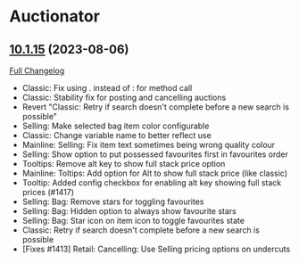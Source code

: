 # Auctionator

## [10.1.15](https://github.com/Auctionator/Auctionator/tree/10.1.15) (2023-08-06)
[Full Changelog](https://github.com/Auctionator/Auctionator/compare/10.1.14...10.1.15) 

- Classic: Fix using . instead of : for method call  
- Classic: Stability fix for posting and cancelling auctions  
- Revert "Classic: Retry if search doesn't complete before a new search is possible"  
- Selling: Make selected bag item color configurable  
- Classic: Change variable name to better reflect use  
- Mainline: Selling: Fix item text sometimes being wrong quality colour  
- Selling: Show option to put possessed favourites first in favourites order  
- Tooltips: Remove alt key to show full stack price option  
- Mainline: Toltips: Add option for Alt to show full stack price (like classic)  
- Tooltip: Added config checkbox for enabling alt key showing full stack prices (#1417)  
- Selling: Bag: Remove stars for toggling favourites  
- Selling: Bag: Hidden option to always show favourite stars  
- Selling: Bag: Star icon on item icon to toggle favourites state  
- Classic: Retry if search doesn't complete before a new search is possible  
- [Fixes #1413] Retail: Cancelling: Use Selling pricing options on undercuts  
